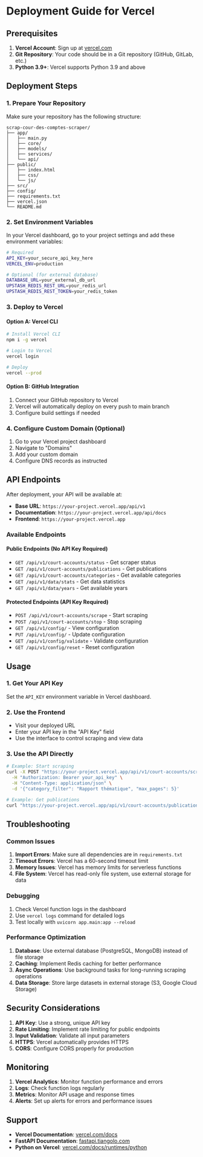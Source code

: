 # Deployment Guide for Vercel

## Prerequisites

1. **Vercel Account**: Sign up at [vercel.com](https://vercel.com)
2. **Git Repository**: Your code should be in a Git repository (GitHub, GitLab, etc.)
3. **Python 3.9+**: Vercel supports Python 3.9 and above

## Deployment Steps

### 1. Prepare Your Repository

Make sure your repository has the following structure:
```
scrap-cour-des-comptes-scraper/
├── app/
│   ├── main.py
│   ├── core/
│   ├── models/
│   ├── services/
│   └── api/
├── public/
│   ├── index.html
│   ├── css/
│   └── js/
├── src/
├── config/
├── requirements.txt
├── vercel.json
└── README.md
```

### 2. Set Environment Variables

In your Vercel dashboard, go to your project settings and add these environment variables:

```bash
# Required
API_KEY=your_secure_api_key_here
VERCEL_ENV=production

# Optional (for external database)
DATABASE_URL=your_external_db_url
UPSTASH_REDIS_REST_URL=your_redis_url
UPSTASH_REDIS_REST_TOKEN=your_redis_token
```

### 3. Deploy to Vercel

#### Option A: Vercel CLI
```bash
# Install Vercel CLI
npm i -g vercel

# Login to Vercel
vercel login

# Deploy
vercel --prod
```

#### Option B: GitHub Integration
1. Connect your GitHub repository to Vercel
2. Vercel will automatically deploy on every push to main branch
3. Configure build settings if needed

### 4. Configure Custom Domain (Optional)

1. Go to your Vercel project dashboard
2. Navigate to "Domains"
3. Add your custom domain
4. Configure DNS records as instructed

## API Endpoints

After deployment, your API will be available at:

- **Base URL**: `https://your-project.vercel.app/api/v1`
- **Documentation**: `https://your-project.vercel.app/api/docs`
- **Frontend**: `https://your-project.vercel.app`

### Available Endpoints

#### Public Endpoints (No API Key Required)
- `GET /api/v1/court-accounts/status` - Get scraper status
- `GET /api/v1/court-accounts/publications` - Get publications
- `GET /api/v1/court-accounts/categories` - Get available categories
- `GET /api/v1/data/stats` - Get data statistics
- `GET /api/v1/data/years` - Get available years

#### Protected Endpoints (API Key Required)
- `POST /api/v1/court-accounts/scrape` - Start scraping
- `POST /api/v1/court-accounts/stop` - Stop scraping
- `GET /api/v1/config/` - View configuration
- `PUT /api/v1/config/` - Update configuration
- `GET /api/v1/config/validate` - Validate configuration
- `GET /api/v1/config/reset` - Reset configuration

## Usage

### 1. Get Your API Key
Set the `API_KEY` environment variable in Vercel dashboard.

### 2. Use the Frontend
- Visit your deployed URL
- Enter your API key in the "API Key" field
- Use the interface to control scraping and view data

### 3. Use the API Directly
```bash
# Example: Start scraping
curl -X POST "https://your-project.vercel.app/api/v1/court-accounts/scrape" \
  -H "Authorization: Bearer your_api_key" \
  -H "Content-Type: application/json" \
  -d '{"category_filter": "Rapport thématique", "max_pages": 5}'

# Example: Get publications
curl "https://your-project.vercel.app/api/v1/court-accounts/publications?year=2023"
```

## Troubleshooting

### Common Issues

1. **Import Errors**: Make sure all dependencies are in `requirements.txt`
2. **Timeout Errors**: Vercel has a 60-second timeout limit
3. **Memory Issues**: Vercel has memory limits for serverless functions
4. **File System**: Vercel has read-only file system, use external storage for data

### Debugging

1. Check Vercel function logs in the dashboard
2. Use `vercel logs` command for detailed logs
3. Test locally with `uvicorn app.main:app --reload`

### Performance Optimization

1. **Database**: Use external database (PostgreSQL, MongoDB) instead of file storage
2. **Caching**: Implement Redis caching for better performance
3. **Async Operations**: Use background tasks for long-running scraping operations
4. **Data Storage**: Store large datasets in external storage (S3, Google Cloud Storage)

## Security Considerations

1. **API Key**: Use a strong, unique API key
2. **Rate Limiting**: Implement rate limiting for public endpoints
3. **Input Validation**: Validate all input parameters
4. **HTTPS**: Vercel automatically provides HTTPS
5. **CORS**: Configure CORS properly for production

## Monitoring

1. **Vercel Analytics**: Monitor function performance and errors
2. **Logs**: Check function logs regularly
3. **Metrics**: Monitor API usage and response times
4. **Alerts**: Set up alerts for errors and performance issues

## Support

- **Vercel Documentation**: [vercel.com/docs](https://vercel.com/docs)
- **FastAPI Documentation**: [fastapi.tiangolo.com](https://fastapi.tiangolo.com)
- **Python on Vercel**: [vercel.com/docs/runtimes/python](https://vercel.com/docs/runtimes/python)
